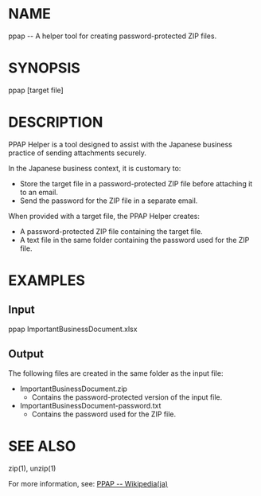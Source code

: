 # NAME

ppap -- A helper tool for creating password-protected ZIP files.

# SYNOPSIS

ppap \[target file\]

# DESCRIPTION

PPAP Helper is a tool designed to assist with the Japanese business practice of sending attachments securely.

In the Japanese business context, it is customary to:

- Store the target file in a password-protected ZIP file before attaching it to an email.
- Send the password for the ZIP file in a separate email.

When provided with a target file, the PPAP Helper creates:

- A password-protected ZIP file containing the target file.
- A text file in the same folder containing the password used for the ZIP file.

# EXAMPLES

## Input

ppap ImportantBusinessDocument.xlsx

## Output

The following files are created in the same folder as the input file:

- ImportantBusinessDocument.zip
  - Contains the password-protected version of the input file.
- ImportantBusinessDocument-password.txt
  - Contains the password used for the ZIP file.

# SEE ALSO

zip(1), unzip(1)

For more information, see: [PPAP -- Wikipedia(ja)](https://ja.wikipedia.org/wiki/PPAP_(%E3%82%BB%E3%82%AD%E3%83%A5%E3%83%AA%E3%83%86%E3%82%A3))
